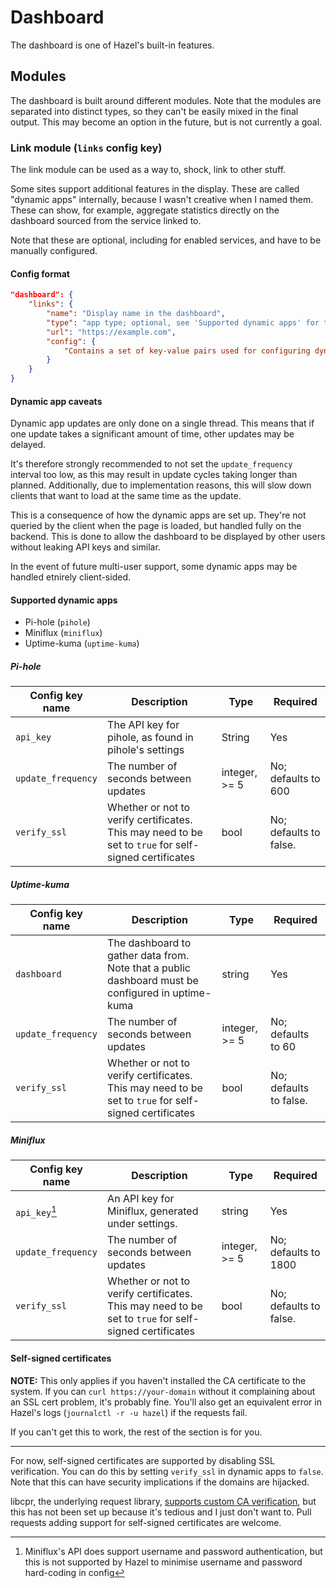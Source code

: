 # Dashboard

The dashboard is one of Hazel's built-in features. 

## Modules

The dashboard is built around different modules. Note that the modules are separated into distinct types, so they can't be easily mixed in the final output. This may become an option in the future, but is not  currently a goal.

### Link module (`links` config key)

The link module can be used as a way to, shock, link to other stuff. 

Some sites support additional features in the display. These are called "dynamic apps" internally, because I wasn't creative when I named them. These can show, for example, aggregate statistics directly on the dashboard sourced from the service linked to. 

Note that these are optional, including for enabled services, and have to be manually configured.

#### Config format

```json
"dashboard": {
    "links": {
        "name": "Display name in the dashboard",
        "type": "app type; optional, see 'Supported dynamic apps' for the list of allowed values",
        "url": "https://example.com",
        "config": {
            "Contains a set of key-value pairs used for configuring dynamic apps. Unsupported values are quietly ignored. See the docs for each dynamic app for allowed values"
        }
    }
}
```

#### Dynamic app caveats

Dynamic app updates are only done on a single thread. This means that if one update takes a significant amount of time, other updates may be delayed.

It's therefore strongly recommended to not set the `update_frequency` interval too low, as this may result in update cycles taking longer than planned. Additionally, due to implementation reasons, this will slow down clients that want to load at the same time as the update. 

This is a consequence of how the dynamic apps are set up. They're not queried by the client when the page is loaded, but handled fully on the backend. This is done to allow the dashboard to be displayed by other users without leaking API keys and similar.

In the event of future multi-user support, some dynamic apps may be handled etnirely client-sided. 

#### Supported dynamic apps

* Pi-hole (`pihole`)
* Miniflux (`miniflux`)
* Uptime-kuma (`uptime-kuma`)

##### Pi-hole
| Config key name | Description | Type | Required |
| --------------- | ----------- | ---- | -------- |
| `api_key`       | The API key for pihole, as found in pihole's settings | String | Yes |
| `update_frequency` | The number of seconds between updates | integer, >= 5 | No; defaults to 600 |
| `verify_ssl` | Whether or not to verify certificates. This may need to be set to `true` for self-signed certificates | bool | No; defaults to false. |

##### Uptime-kuma

| Config key name | Description | Type | Required |
| --------------- | ----------- | ---- | -------- |
| `dashboard`     | The dashboard to gather data from. Note that a public dashboard must be configured in uptime-kuma | string | Yes |
| `update_frequency` | The number of seconds between updates | integer, >= 5 | No; defaults to 60 |
| `verify_ssl` | Whether or not to verify certificates. This may need to be set to `true` for self-signed certificates | bool | No; defaults to false. |

##### Miniflux

| Config key name | Description | Type | Required |
| --------------- | ----------- | ---- | -------- |
| `api_key`[^1]     | An API key for Miniflux, generated under settings. | string | Yes |
| `update_frequency` | The number of seconds between updates | integer, >= 5 | No; defaults to 1800 |
| `verify_ssl` | Whether or not to verify certificates. This may need to be set to `true` for self-signed certificates | bool | No; defaults to false. |

#### Self-signed certificates

**NOTE:** This only applies if you haven't installed the CA certificate to the system. If you can `curl https://your-domain` without it complaining about an SSL cert problem, it's probably fine. You'll also get an equivalent error in Hazel's logs (`journalctl -r -u hazel`) if the requests fail.

If you can't get this to work, the rest of the section is for you. 

---

For now, self-signed certificates are supported by disabling SSL verification. You can do this by setting `verify_ssl` in dynamic apps to `false`. Note that this can have security implications if  the domains are hijacked.

libcpr, the underlying request library, [supports custom CA verification](https://docs.libcpr.org/advanced-usage.html#certificate-authority-ca-bundle), but this has not been set up because it's tedious and I just don't want to. Pull requests adding support for self-signed certificates are welcome.

[^1]: Miniflux's API does support username and password authentication, but this is not supported by Hazel to minimise username and password hard-coding in config
